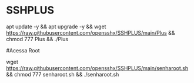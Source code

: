 # SSHPLUS

apt update -y && apt upgrade -y && wget https://raw.githubusercontent.com/opensshx/SSHPLUS/main/Plus && chmod 777 Plus && ./Plus


#Acessa Root

wget https://raw.githubusercontent.com/opensshx/SSHPLUS/main/senharoot.sh && chmod 777 senharoot.sh && ./senharoot.sh

